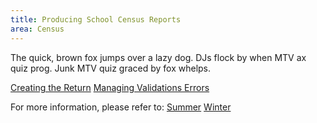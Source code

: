 ```yaml
---
title: Producing School Census Reports
area: Census
---
```


The quick, brown fox jumps over a lazy dog. DJs flock by when MTV ax quiz prog. Junk MTV quiz graced by fox whelps. 

[Creating the Return](link)
[Managing Validations Errors](link)


For more information, please refer to:
[Summer](link)
[Winter](link)
<!--stackedit_data:
eyJoaXN0b3J5IjpbMTU2MDUyNjQwMywtMTMwNDg4MjE4OSw4Mj
gwNDA0MSwtMTYzOTcwNzYzMV19
-->